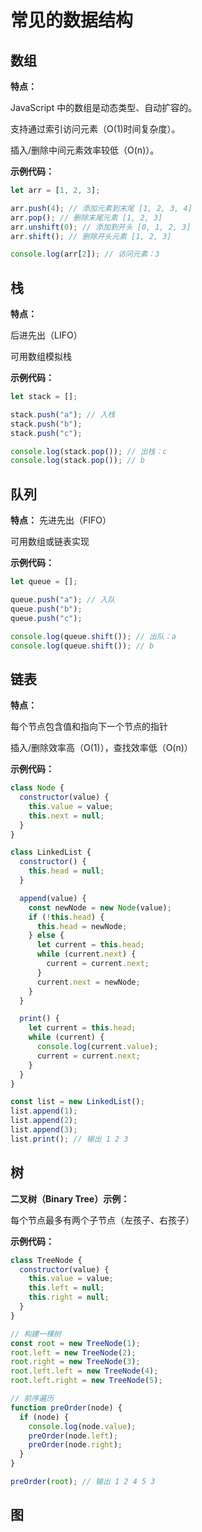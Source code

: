 # 常见的数据结构

## 数组

**特点：**

JavaScript 中的数组是动态类型、自动扩容的。

支持通过索引访问元素（O(1)时间复杂度）。

插入/删除中间元素效率较低（O(n)）。

**示例代码：**

```js
let arr = [1, 2, 3];

arr.push(4); // 添加元素到末尾 [1, 2, 3, 4]
arr.pop(); // 删除末尾元素 [1, 2, 3]
arr.unshift(0); // 添加到开头 [0, 1, 2, 3]
arr.shift(); // 删除开头元素 [1, 2, 3]

console.log(arr[2]); // 访问元素：3
```

## 栈

**特点：**

后进先出（LIFO）

可用数组模拟栈

**示例代码：**

```js
let stack = [];

stack.push("a"); // 入栈
stack.push("b");
stack.push("c");

console.log(stack.pop()); // 出栈：c
console.log(stack.pop()); // b
```

## 队列

**特点：**
先进先出（FIFO）

可用数组或链表实现

**示例代码：**

```js
let queue = [];

queue.push("a"); // 入队
queue.push("b");
queue.push("c");

console.log(queue.shift()); // 出队：a
console.log(queue.shift()); // b
```

## 链表

**特点：**

每个节点包含值和指向下一个节点的指针

插入/删除效率高（O(1)），查找效率低（O(n)）

**示例代码：**

```js
class Node {
  constructor(value) {
    this.value = value;
    this.next = null;
  }
}

class LinkedList {
  constructor() {
    this.head = null;
  }

  append(value) {
    const newNode = new Node(value);
    if (!this.head) {
      this.head = newNode;
    } else {
      let current = this.head;
      while (current.next) {
        current = current.next;
      }
      current.next = newNode;
    }
  }

  print() {
    let current = this.head;
    while (current) {
      console.log(current.value);
      current = current.next;
    }
  }
}

const list = new LinkedList();
list.append(1);
list.append(2);
list.append(3);
list.print(); // 输出 1 2 3
```

## 树

**二叉树（Binary Tree）示例：**

每个节点最多有两个子节点（左孩子、右孩子）

**示例代码：**

```js
class TreeNode {
  constructor(value) {
    this.value = value;
    this.left = null;
    this.right = null;
  }
}

// 构建一棵树
const root = new TreeNode(1);
root.left = new TreeNode(2);
root.right = new TreeNode(3);
root.left.left = new TreeNode(4);
root.left.right = new TreeNode(5);

// 前序遍历
function preOrder(node) {
  if (node) {
    console.log(node.value);
    preOrder(node.left);
    preOrder(node.right);
  }
}

preOrder(root); // 输出 1 2 4 5 3
```

## 图
